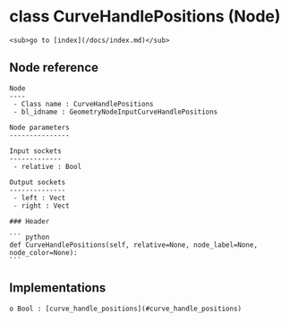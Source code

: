 # class CurveHandlePositions (Node)

    <sub>go to [index](/docs/index.md)</sub>
    
## Node reference

    Node
    ----
     - Class name : CurveHandlePositions
     - bl_idname : GeometryNodeInputCurveHandlePositions
    
    Node parameters
    ---------------
    
    Input sockets
    -------------
     - relative : Bool
    
    Output sockets
    --------------
     - left : Vect
     - right : Vect
    
    ### Header

    ``` python
    def CurveHandlePositions(self, relative=None, node_label=None, node_color=None):
    ```
    
## Implementations

    o Bool : [curve_handle_positions](#curve_handle_positions) 
    
    